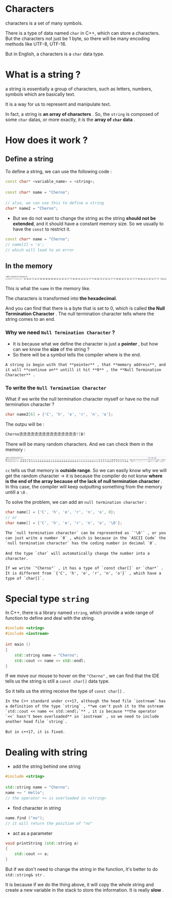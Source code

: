 # Characters

characters is a set of many symbols.

There is a type of data named `char` in C++, which can store a characters. But the characters not just be 1 byte, so there will be many encoding methods like UTF-8, UTF-16.

But in English, a characters is a `char` data type.

# What is a string ?

a string is essentially a group of characters, such as letters, numbers, symbols which are basically text.

It is a way for us to represent and manipulate text.

In fact, a string is **an array of characters** . So, the `string` is composed of some `char` datas, or more exactly, it is the **array of `char` data** .

# How does it work ?

## Define a string

To define a string, we can use the following code : 

```Cpp
const char* <variable_name> = <string>;

const char* name = "Cherno";

// also, we can use this to define a string
char* name2 = "Cherno";
```

- But we do not want to change the string as the string **should not be extended**, and it should have a constant memory size. So we usually to have the `const` to restrict it.

```Cpp
const char* name = "Cherno";
// name[2] = 'a';
// which will lead to an error
```

## In the memory
![](imgs/14.StringImgs/Pasted%20image%2020231220131443.png)

This is what the `name` in the memory like.

The characters is transformed into **the hexadecimal**.

And you can find that there is a byte that is set to 0, which is called **the Null Termination Character** . The null termination character tells where the string comes to an end.

### Why we need `Null Termination Character` ?

- It is because what we define the character is just a **pointer** , but how can we know the **size** of the string ?
- So there will be a symbol tells the compiler where is the end.

```ad-note
A string is begin with that **pointer** , that **memory address**, and it will **continue on** untill it hit **0** , the **Null Termination Character** .
```

### To write the `Null Termination Character` 

What if we write the null termination character myself or have no the null termination character ?

```Cpp
char name2[6] = {'C', 'h', 'e', 'r', 'n', 'o'};
```

The outpu will be : 

```Cpp
Cherno烫烫烫烫烫烫烫烫烫烫烫烫烫烫烫?[B?
```

There will be many random characters. And we can check them in the memory :

![](./imgs/14.StringImgs/Pasted%20image%2020231220133423.png)

`cc` tells us that memory is **outside range**. So we can easily know why we will get the random character -> it is because the compiler do not konw **where is the end of the array because of the lack of null termination character** . In this case, the compiler will keep outputting something from the memory untill a `\0` .

To solve the problem, we can add an `null termination character` :

```Cpp
char name[] = {'C', 'h', 'e', 'r', 'n', 'o', 0};
// or
char name[] = {'C', 'h', 'e', 'r', 'n', 'o', '\0'};
```

```ad-tip
The `null termination character` can be represented as `'\0'` , or you can just write a number `0` , which is because in the `ASCII Code` the `null termination character` has the coding number in decimal `0`.

And the type `char` will automatically change the number into a character.
```

```ad-attention
If we write `"Cherno"` , it has a type of `const char[]` or `char*` . It is different from `{'C', 'h', 'e', 'r', 'n', 'o'}` , which have a type of `char[]`.
```

# Special type `string`

In C++, there is a library named `string`, which provide a wide range of function to define and deal with the string.

```Cpp
#include <string>
#include <iostream>

int main ()
{
	std::string name = "Cherno";
	std::cout << name << std::endl;
}
```

If we move our mouse to hover on the `"Cherno"` , we can find that the IDE tells us the string is still a `const char[]` data type.

So it tells us the string receive the type of `const char[]` .

```ad-tip
In the C++ standard under c++17, although the head file `iostream` has a definition of the type `string` , **we can't push it to the ostream `std::cout << name << std::endl;`** , it is because **the operator `<<` hasn't been overloaded** in `iostream` , so we need to include another head file `string`.

But in c++17, it is fixed.
```

# Dealing with string

- add the string behind one string

```Cpp
#include <string>

std::string name = "Cherno";
name += " Hello";
// the operator += is overloaded in <string>
```

- find character in string

```Cpp
name.find ("no");
// it will return the position of "no"
```

- act as a parameter

```Cpp
void printString (std::string a)
{
	std::cout << a;
}

```

But if we don't need to change the string in the function, it's better to do `std::string& str` .

It is because if we do the thing above, it will copy the whole string and create a new variable in the stack to store the information. It is really **slow** .